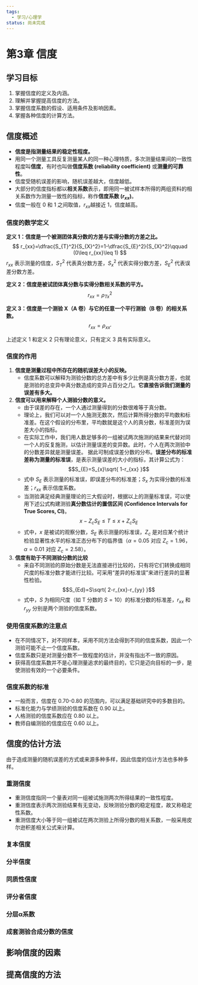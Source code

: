 ```yaml
---
tags:
  - 学习/心理学
status: 尚未完成
---
```

# 第3章 信度

## 学习目标

1. 掌握信度的定义及内涵。
2. 理解并掌握提高信度的方法。
3. 掌握信度系数的假设、适用条件及影响因素。
4. 掌握各种信度的计算方法。

## 信度概述

 - **信度是指测量结果的稳定性程度。**
 - 用同一个测量工具反复测量某人的同一种心理特质，多次测量结果间的一致性程度叫**信度**，有时也叫做**信度系数 (reliability coefficient)** 或**测量的可靠性**。
 - 信度受随机误差的影响，随机误差越大，信度越低。
 - 大部分的信度指标都以**相关系数**表示，即用同一被试样本所得的两组资料的相关系数作为测量一致性的指标，称作**信度系数 ($r_{xx}$)**。
 - 信度一般在 0 和 1 之间取值，$r_{xx}$越接近 1，信度越高。

### 信度的数学定义

**定义 1：信度是一个被测团体真分数的方差与实得分数的方差之比。**
$$
r_{xx}=\dfrac{S_{T}^2}{S_{X}^2}=1-\dfrac{S_{E}^2}{S_{X}^2}\qquad (0\leq r_{xx}\leq 1)
$$
$r_{xx}$ 表示测量的信度，$S_{T}^2$ 代表真分数方差，$S_{x}^2$ 代表实得分数方差，$S_{E}^2$ 代表误差分数方差。

**定义 2：信度是被试团体真分数与实得分数相关系数的平方。**
$$r_{xx}=\rho_{Tx}^2$$

**定义 3：信度是一个测验 X（A 卷）与它的任意一个平行测验（B 卷）的相关系数。**
$$r_{xx}=\rho_{xx'}$$

上述定义 1 和定义 2 只有理论意义，只有定义 3 具有实际意义。

### 信度的作用

1. **信度是测量过程中所存在的随机误差大小的反映。**
	- 信度系数可以解释为测验分数的总方差中有多少比例是真分数方差，也就是测验的总变异中真分数造成的变异占百分之几。**它直接告诉我们测量的误差有多大。**
2. **信度可以用来解释个人测验分数的意义。**
	- 由于误差的存在，一个人通过测量得到的分数很难等于真分数。
	- 理论上，我们可以对一个人施测无数次，然后计算所得分数的平均数和标准差。在这个假设的分布里，平均数就是这个人的真分数，标准差则为误差大小的指标。
	- 在实际工作中，我们用人数足够多的一组被试两次施测的结果来代替对同一个人的反复施测，以估计测量误差的变异数。此时，个人在两次测验中的分数差异就是测量误差。 据此可制成误差分数的分布。**误差分布的标准差称为测量的标准误**，是表示测量误差的大小的指标，其计算公式为：
$$S_{E}=S_{x}\sqrt{ 1-r_{xx} }$$
	- 式中 $S_{E}$ 表示测量的标准误，即误差分布的标准差；$S_{x}$ 为实得分数的标准差；$r_{xx}$ 表示信度系数。
	- 当测验满足经典测量理论的三大假设时，根据以上的测量标准误，可以使用下述公式构建测验**真分数估计的置信区间 (Confidence Intervals for True Scores, CI)**。
$$x-Z_{c}S_{E}\leq T\leq x+Z_{c}S_{E}$$
	- 式中，$x$ 是被试的观察分数，$S_{E}$ 表示测量的标准误，$Z_{c}$ 是对应某个统计检验显著性水平的标准正态分布下的临界值（$\alpha=0.05$ 对应 $Z_{c}=1.96$，$\alpha=0.01$ 对应 $Z_{c}=2.58$）。
3. **信度有助于不同测验分数的比较**
	- 来自不同测验的原始分数是无法直接进行比较的，只有将它们转换成相同尺度的标准分数才能进行比较。可采用“差异的标准误”来进行差异的显著性检验。
$$S_{Ed}=S\sqrt{ 2-r_{xx}-r_{yy} }$$
	- 式中，$S$ 为相同尺度（如 T 分数的 $S=10$）的标准分数的标准差，$r_{xx}$ 和 $r_{yy}$ 分别是两个测验的信度系数。

### 使用信度系数的注意点

- 在不同情况下，对不同样本，采用不同方法会得到不同的信度系数，因此一个测验可能不止一个信度系数。
- 信度系数只是对测量分数不一致程度的估计，并没有指出不一致的原因。
- 获得高信度系数并不是心理测量追求的最终目的，它只是迈向目标的一步，是使测验有效的一个必要条件。

### 信度系数的标准

- 一般而言，信度在 0.70-0.80 的范围内，可以满足基础研究中的多数目的。
- 标准化能力与学绩测验的信度系数在 0.90 以上。
- 人格测验的信度系数应在 0.80 以上。
- 教师自编测验的信度应在 0.60 以上。

## 信度的估计方法

由于造成测量的随机误差的方式或来源多种多样，因此信度的估计方法也多种多样。

### 重测信度

- 重测信度指同一个量表对同一组被试施测两次所得结果的一致性程度。
- 重测信度表示两次测验结果有无变动，反映测验分数的稳定程度，故又称稳定性系数。
- 重测信度大小等于同一组被试在两次测验上所得分数的相关系数，一般采用皮尔逊积差相关公式来计算。

### 复本信度
### 分半信度
### 同质性信度
### 评分者信度
### 分层α系数
### 成套测验合成分数的信度

## 影响信度的因素

## 提高信度的方法
